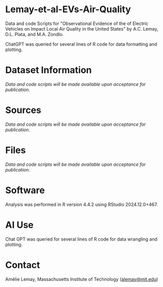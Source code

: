 # Lemay-et-al-EVs-Air-Quality
Data and code Scripts for "Observational Evidence of the of Electric Vehicles on Impact Local Air Quality in the United States" by A.C. Lemay, D.L. Plata, and M.A. Zondlo.

ChatGPT was queried for several lines of R code for data formatting and plotting.

# Dataset Information
*Data and code scripts will be made available upon acceptance for publication.*

# Sources
*Data and code scripts will be made available upon acceptance for publication.*

# Files
*Data and code scripts will be made available upon acceptance for publication.*

# Software

Analysis was performed in R version 4.4.2 using RStudio 2024.12.0+467.

# AI Use
Chat GPT was queried for several lines of R code for data wrangling and plotting.

# Contact
Amélie Lemay, Massachusetts Institute of Technology (alemay@mit.edu)
